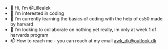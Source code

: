 - 👋 Hi, I’m @Lillealek
- 👀 I’m interested in coding
- 🌱 I’m currently learning the basics of coding with the help of cs50 made by harvard
- 💞️ I’m looking to collaborate on nothing yet really, im only at week 1 of harvards program
- 📫 How to reach me - you can reach at my email awk_dk@outlook.dk

<!---
Lillealek/Lillealek is a ✨ special ✨ repository because its `README.md` (this file) appears on your GitHub profile.
You can click the Preview link to take a look at your changes.
--->
